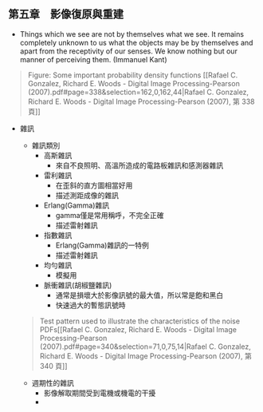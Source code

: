 ## 第五章　影像復原與重建
- Things which we see are not by themselves what we see. It remains completely unknown to us what the objects may be by themselves and apart from the receptivity of our senses. We know nothing but our manner of perceiving them. (Immanuel Kant)
> Figure: Some important probability density functions [[Rafael C. Gonzalez, Richard E. Woods - Digital Image Processing-Pearson (2007).pdf#page=338&selection=162,0,162,44|Rafael C. Gonzalez, Richard E. Woods - Digital Image Processing-Pearson (2007), 第 338 頁]]

- 雜訊
	- 雜訊類別
		- 高斯雜訊
			- 來自不良照明、高溫所造成的電路板雜訊和感測器雜訊
		- 雷利雜訊
			- 在歪斜的直方圖相當好用
			- 描述測距成像的雜訊
		- Erlang(Gamma)雜訊
			- gamma僅是常用稱呼，不完全正確
			- 描述雷射雜訊
		- 指數雜訊
			- Erlang(Gamma)雜訊的一特例
			- 描述雷射雜訊
		- 均勻雜訊
			- 模擬用
		- 脈衝雜訊(胡椒鹽雜訊)
			- 通常是損壞大於影像訊號的最大值，所以常是飽和黑白
			- 快速過大的暫態訊號時
	> 	Test pattern used to illustrate the characteristics of the noise PDFs[[Rafael C. Gonzalez, Richard E. Woods - Digital Image Processing-Pearson (2007).pdf#page=340&selection=71,0,75,14|Rafael C. Gonzalez, Richard E. Woods - Digital Image Processing-Pearson (2007), 第 340 頁]]
	
	- 週期性的雜訊
		- 影像解取期間受到電機或機電的干擾
		- 